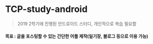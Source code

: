 # TCP-study-android
> 2019 2학기에 진행된 안드로이드 스터디, 개인적으로 복습 필요함

#### 목표 : 글을 포스팅할 수 있는 간단한 어플 제작(일기장, 블로그 등으로 이용 가능)
